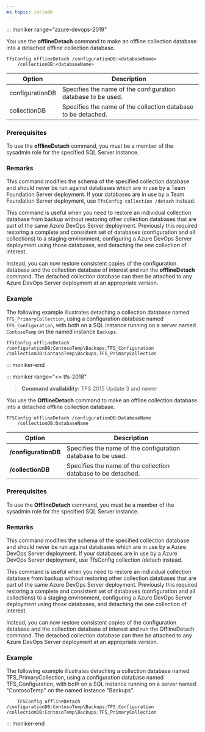 ```yaml
---
ms.topic: include
---
```


::: moniker range="azure-devops-2019"

You use the **offlineDetach** command to make an offline collection database into a detached offline collection database.

```
TfsConfig offlineDetach /configurationDB:<databaseName>
    /collectionDB:<databaseName>
```

|Option|Description|
|---|---|
|configurationDB|Specifies the name of the configuration database to be used.|
|collectionDB|Specifies the name of the collection database to be detached.|

### Prerequisites

To use the **offlineDetach** command, you must be a member of the sysadmin role for the specified SQL Server instance.

### Remarks

This command modifies the schema of the specified collection database and should never be run against databases which are in use by a Team Foundation Server deployment. If your databases are in use by a Team Foundation Server deployment, use `TfsConfig collection /detach` instead.

This command is useful when you need to restore an individual collection database from backup without restoring other collection databases that are part of the same Azure DevOps Server deployment.
Previously this required restoring a complete and consistent set of databases (configuration and all collections) to a staging environment, configuring a Azure DevOps Server deployment using those databases, and detaching the one collection of interest.

Instead, you can now restore consistent copies of the configuration database and the collection database of interest and run the **offlineDetach** command.
The detached collection database can then be attached to any Azure DevOps Server deployment at an appropriate version.

### Example

The following example illustrates detaching a collection database named `TFS_PrimaryCollection`, using a configuration database named `TFS_Configuration`, with both on a SQL instance running on a server named `ContosoTemp` on the named instance `Backups`.

```
TfsConfig offlineDetach /configurationDB:ContosoTemp\Backups;TFS_Configuration /collectionDB:ContosoTemp\Backups;TFS_PrimaryCollection
```

::: moniker-end

::: moniker range="<= tfs-2018"

>**Command availability:** TFS 2015 Update 3 and newer

You use the **OfflineDetach** command to make an offline collection database into 
a detached offline collection database. 

	TFSConfig offlineDetach /configurationDB:DatabaseName
		/collectionDB:DatabaseName

<table>
	<thead>
		<tr>
			<th>Option</th>
			<th>Description</th>
		</tr>
	</thead>
	<tbody>
		<tr>
			<td><strong>/configurationDB</strong></td>
			<td>Specifies the name of the configuration database to be used.</td>
		</tr>
		<tr>
			<td><strong>/collectionDB</strong></td>
			<td>Specifies the name of the collection database to be detached.</td>
		</tr>
	</tbody>
</table>

### Prerequisites

To use the **OfflineDetach** command, you must be a member of the sysadmin role for the specified SQL Server instance.

### Remarks

This command modifies the schema of the specified collection database and should never be run
against databases which are in use by a Azure DevOps Server deployment. If your databases
are in use by a Azure DevOps Server deployment, use TfsConfig collection /detach instead. 

This command is useful when you need to restore an individual collection database from backup
without restoring other collection databases that are part of the same Azure DevOps Server deployment.
Previously this required restoring a complete and consistent set of databases (configuration
and all collections) to a staging environment, configuring a Azure DevOps Server deployment using those
databases, and detaching the one collection of interest. 

Instead, you can now restore consistent copies of the configuration database
and the collection database of interest and run the OfflineDetach command. 
The detached collection database can then be attached to any Azure DevOps Server deployment
at an appropriate version. 

### Example

The following example illustrates detaching a collection database named TFS_PrimaryCollection, using a 
configuration database named TFS_Configuration, with both on a SQL instance running on a server named
"ContosoTemp" on the named instance "Backups".

        TFSConfig offlineDetach /configurationDB:ContosoTemp\Backups;TFS_Configuration /collectionDB:ContosoTemp\Backups;TFS_PrimaryCollection

::: moniker-end